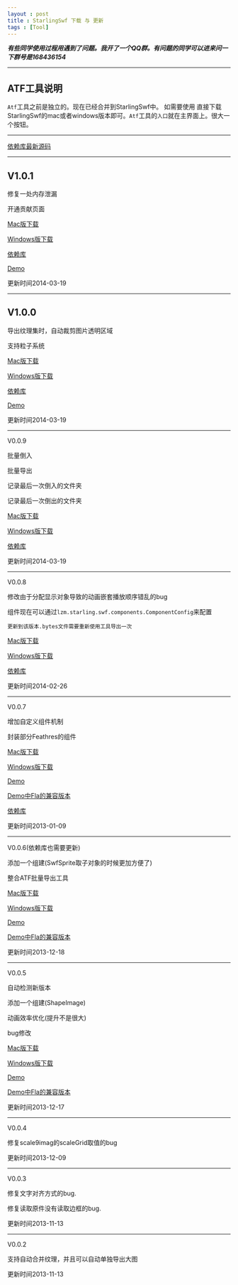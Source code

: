 ```yaml
---
layout : post
title : StarlingSwf 下载 与 更新
tags : [Tool]
---
```

<script language="javascript" type="text/javascript">
	window.location.href="http://xyliu.sinaapp.com/?p=84";
</script>

***有些同学使用过程用遇到了问题。我开了一个QQ群。有问题的同学可以进来问一下群号是168436154***

----------
## ATF工具说明 ##
`Atf`工具之前是独立的。现在已经合并到StarlingSwf中。
如需要使用 直接下载StarlingSwf的mac或者windows版本即可。`Atf`工具的`入口`就在主界面上。很大一个按钮。

----------

[依赖库最新源码][1]

[1]: https://github.com/zmLiu/StarlingFeathers

-----------

## V1.0.1 ##

修复一处内存泄漏

开通贡献页面

[Mac版下载][26]

[Windows版下载][27]

[依赖库][28]

[Demo][29]
  
  [26]: http://pan.baidu.com/s/1qW2PNJI
  [27]: http://pan.baidu.com/s/1nthXlLf
  [28]: http://pan.baidu.com/s/1bnDzFhP
  [29]: http://pan.baidu.com/s/1rNbeI

更新时间2014-03-19

----------
## V1.0.0 ##

导出纹理集时，自动裁剪图片透明区域

支持粒子系统

[Mac版下载][22]

[Windows版下载][23]

[依赖库][24]

[Demo][25]
  
  [22]: http://url.cn/PapVzg
  [23]: http://url.cn/KyyiqG
  [24]: http://url.cn/RYmSH0
  [25]: http://url.cn/Ri7WRV

更新时间2014-03-19

----------
V0.0.9

批量倒入

批量导出

记录最后一次倒入的文件夹

记录最后一次倒出的文件夹

[Mac版下载][19]

[Windows版下载][20]

[依赖库][21]
  
  [19]: http://url.cn/O3oTqz
  [20]: http://url.cn/P5KRcb
  [21]: http://url.cn/LKGNQw

更新时间2014-03-19

----------
V0.0.8

修改由于分配显示对象导致的动画嵌套播放顺序错乱的bug

组件现在可以通过`lzm.starling.swf.components.ComponentConfig`来配置

`更新到该版本.bytes文件需要重新使用工具导出一次`

[Mac版下载][16]

[Windows版下载][17]

[依赖库][18]
  
  [16]: http://url.cn/NGhZPg
  [17]: http://url.cn/M8qnJ2
  [18]: http://url.cn/RxDO4M

更新时间2014-02-26

----------
V0.0.7

增加自定义组件机制

封装部分Feathres的组件

[Mac版下载][11]

[Windows版下载][12]

[Demo][13]

[Demo中Fla的兼容版本][14]

[依赖库][15]
  
  [11]: http://url.cn/TUabD8
  [12]: http://url.cn/R3QiWY
  [13]: http://url.cn/QkQkOb
  [14]: http://url.cn/PFeYz3
  [15]: http://url.cn/RnR9zq

更新时间2013-01-09

----------
V0.0.6(依赖库也需要更新)

添加一个组建(SwfSprite取子对象的时候更加方便了)

整合ATF批量导出工具

[Mac版下载][7]

[Windows版下载][8]

[Demo][9]

[Demo中Fla的兼容版本][10]
  
  [7]: http://url.cn/L1sdOH
  [8]: http://url.cn/R6nIbu
  [9]: http://url.cn/ImSywX
  [10]: http://url.cn/NKURPS

更新时间2013-12-18

----------
V0.0.5

自动检测新版本

添加一个组建(ShapeImage)

动画效率优化(提升不是很大)

bug修改

[Mac版下载][3]

[Windows版下载][4]

[Demo][5]

[Demo中Fla的兼容版本][6]
  
  [3]: http://url.cn/SgKcNp
  [4]: http://url.cn/L1Z5k9
  [5]: http://url.cn/LeNC4X
  [6]: http://url.cn/Ml9n7u

更新时间2013-12-17

----------
V0.0.4

修复scale9imag的scaleGrid取值的bug

更新时间2013-12-09


----------
V0.0.3

修复文字对齐方式的bug.

修复读取原件没有读取边框的bug.

更新时间2013-11-13
 


----------
V0.0.2

支持自动合并纹理，并且可以自动单独导出大图

更新时间2013-11-13 